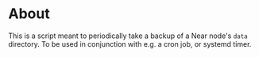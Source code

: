 # About
This is a script meant to periodically take a backup of a Near node's `data` directory. To be used in conjunction with e.g. a cron job, or systemd timer.
